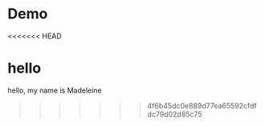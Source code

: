 # Demo
<<<<<<< HEAD

hello
=======
hello, my name is Madeleine
>>>>>>> 4f6b45dc0e889d77ea65592cfdfdc79d02d85c75
